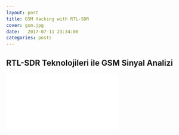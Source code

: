```yaml
---
layout: post
title: GSM Hacking with RTL-SDR
cover: gsm.jpg
date:   2017-07-11 23:34:00
categories: posts
---
```




## RTL-SDR Teknolojileri ile GSM Sinyal Analizi


![Model View Controller](_posts/rtl-sdrmakale.pdf)
